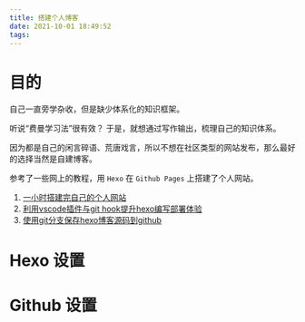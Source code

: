 ```yaml
---
title: 搭建个人博客
date: 2021-10-01 18:49:52
tags:
---
```


# 目的
自己一直旁学杂收，但是缺少体系化的知识框架。

听说“费曼学习法”很有效？
于是，就想通过写作输出，梳理自己的知识体系。

因为都是自己的闲言碎语、荒唐戏言，所以不想在社区类型的网站发布，那么最好的选择当然是自建博客。

参考了一些网上的教程，用 `Hexo` 在 `Github Pages` 上搭建了个人网站。
1. [一小时搭建完自己的个人网站](https://zhuanlan.zhihu.com/p/78467553)
2. [利用vscode插件与git hook提升hexo编写部署体验](https://www.jianshu.com/p/a117650f6c76)
3. [使用git分支保存hexo博客源码到github](http://www.yangbing.club/2019/06/29/save-hexo-source-post-with-git-branch/)

# Hexo 设置

# Github 设置

